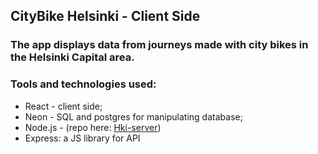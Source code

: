 ## CityBike Helsinki - Client Side
### The app displays data from journeys made with city bikes in the Helsinki Capital area. 
### Tools and technologies used:
   * React - client side;
   * Neon - SQL and postgres for manipulating database;
   * Node.js - (repo here: [Hki-server](https://github.com/JoeClos/citybike-backend))
   * Express: a JS library for API